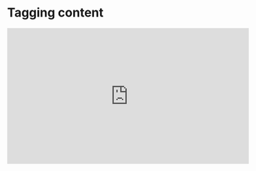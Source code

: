 # Tagging content

<iframe width="560" height="315" src="https://www.youtube.com/embed/ZHq_pLg12hM" title="YouTube video player" frameborder="0" allow="accelerometer; autoplay; clipboard-write; encrypted-media; gyroscope; picture-in-picture" allowfullscreen></iframe>
